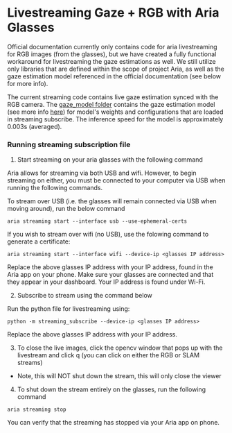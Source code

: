 # Livestreaming Gaze + RGB with Aria Glasses

Official documentation currently only contains code for aria livestreaming for RGB images (from the glasses), but we have created a fully functional workaround for livestreaming the gaze estimations as well. We still utilize only libraries that are defined within the scope of project Aria, as well as the gaze estimation model referenced in the official documentation (see below for more info).

The current streaming code contains live gaze estimation synced with the RGB camera. The [gaze_model folder](gaze_model) contains the gaze estimation model (see more info [here](https://facebookresearch.github.io/projectaria_tools/docs/data_formats/mps/mps_eye_gaze)) for model's weights and configurations that are loaded in streaming subscribe. The inference speed for the model is approximately 0.003s (averaged).

### Running streaming subscription file

1. Start streaming on your aria glasses with the following command

Aria allows for streaming via both USB and wifi. However, to begin streaming on either, you must be connected to your computer via USB when running the following commands.

To stream over USB (i.e. the glasses will remain connected via USB when moving around), run the below command
```
aria streaming start --interface usb --use-ephemeral-certs
```

If you wish to stream over wifi (no USB), use the folowing command to generate a certificate:
```
aria streaming start --interface wifi --device-ip <glasses IP address>
```
Replace the above glasses IP address with your IP address, found in the Aria app on your phone. Make sure your glasses are connected and that they appear in your dashboard. Your IP address is found under Wi-Fi.

2. Subscribe to stream using the command below

Run the python file for livestreaming using:
```
python -m streaming_subscribe --device-ip <glasses IP address>
```
Replace the above glasses IP address with your IP address.

3. To close the live images, click the opencv window that pops up with the livestream and click q (you can click on either the RGB or SLAM streams)
* Note, this will NOT shut down the stream, this will only close the viewer

4. To shut down the stream entirely on the glasses, run the following command
```
aria streaming stop
```
You can verify that the streaming has stopped via your Aria app on phone.

